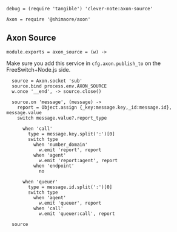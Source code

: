     debug = (require 'tangible') 'clever-note:axon-source'

    Axon = require '@shimaore/axon'

Axon Source
-----------

    module.exports = axon_source = (w) ->

Make sure you add this service in `cfg.axon.publish_to` on the FreeSwitch+Node.js side.

      source = Axon.socket 'sub'
      source.bind process.env.AXON_SOURCE
      w.once '__end', -> source.close()

      source.on 'message', (message) ->
        report = Object.assign {_key:message.key,_id:message.id}, message.value
        switch message.value?.report_type

          when 'call'
            type = message.key.split(':')[0]
            switch type
              when 'number_domain'
                w.emit 'report', report
              when 'agent'
                w.emit 'report:agent', report
              when 'endpoint'
                no

          when 'queuer'
            type = message.id.split(':')[0]
            switch type
              when 'agent'
                w.emit 'queuer', report
              when 'call'
                w.emit 'queuer:call', report

      source
